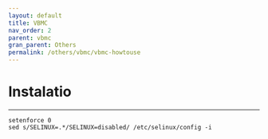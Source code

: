```yaml
---
layout: default
title: VBMC
nav_order: 2
parent: vbmc
gran_parent: Others
permalink: /others/vbmc/vbmc-howtouse
---
```



#  Instalatio
---

```
setenforce 0
sed s/SELINUX=.*/SELINUX=disabled/ /etc/selinux/config -i
```
